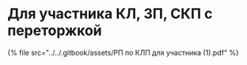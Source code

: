 # Для участника КЛ, ЗП, СКП с переторжкой

{% file src="../../.gitbook/assets/РП по КЛП для участника (1).pdf" %}
